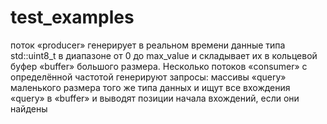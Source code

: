 # test_examples
поток «producer» генерирует в реальном времени данные типа std::uint8_t в диапазоне от 0 до max_value и складывает их в кольцевой буфер «buffer» большого размера. Несколько потоков «consumer» с определённой частотой генерируют запросы: массивы «query» маленького размера того же типа данных и ищут все вхождения «query» в «buffer» и выводят позиции начала вхождений, если они найдены
